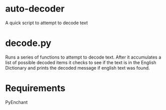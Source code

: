 # auto-decoder
A quick script to attempt to decode text

# decode.py
Runs a series of functions to attempt to decode text. After it accumulates a list of possible decoded items it checks to see if the text is in the English Dictionary and prints the decoded message if english text was found.  

# Requirements 
PyEnchant
